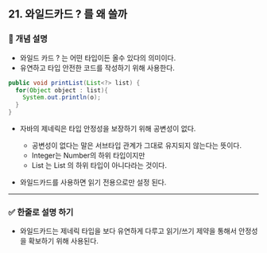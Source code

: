 ## 21. 와일드카드 ? 를 왜 쓸까

### 🧠 개념 설명

- 와일드 카드 ? 는 어떤 타입이든 올수 있다의 의미이다.
- 유연하고 타입 안전한 코드를 작성하기 위해 사용한다.

```java
public void printList(List<?> list) {
  for(Object object : list){
    System.out.println(o);
  }
}
```

- 자바의 제네릭은 타입 안정성을 보장하기 위해 공변성이 없다.
  - 공변성이 없다는 말은 서브타입 관계가 그대로 유지되지 않는다는 뜻이다.
  - Integer는 Number의 하위 타입이지만
  - List<Integer> 는 List<Number> 의 하위 타입이 아니다라는 것이다.

- 와일드카드를 사용하면 읽기 전용으로만 설정 된다.


---
### ✅ 한줄로 설명 하기

- 와일드카드는 제네릭 타입을 보다 유연하게 다루고 읽기/쓰기 제약을 통해서 안정성을 확보하기 위해 사용된다.
